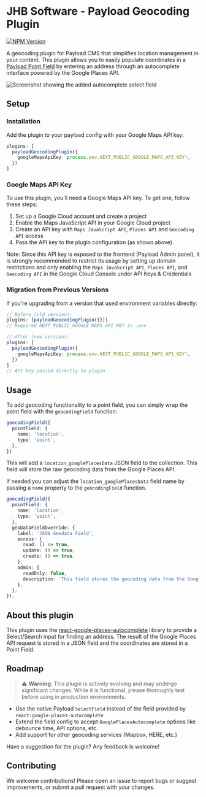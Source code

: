 # JHB Software - Payload Geocoding Plugin

[![NPM Version](https://img.shields.io/npm/v/%40jhb.software%2Fpayload-geocoding-plugin)](https://www.npmjs.com/package/@jhb.software/payload-geocoding-plugin)

A geocoding plugin for Payload CMS that simplifies location management in your content. This plugin allows you to easily populate coordinates in a [Payload Point Field](https://payloadcms.com/docs/fields/point) by entering an address through an autocomplete interface powered by the Google Places API.

![Screenshot showing the added autocomplete select field](https://github.com/user-attachments/assets/13e0b9f8-dc69-47de-9691-384ebf1d0868)

## Setup

### Installation

Add the plugin to your payload config with your Google Maps API key:

```ts
plugins: [
  payloadGeocodingPlugin({
    googleMapsApiKey: process.env.NEXT_PUBLIC_GOOGLE_MAPS_API_KEY!,
  })
]
```

### Google Maps API Key

To use this plugin, you'll need a Google Maps API key. To get one, follow these steps:

1. Set up a Google Cloud account and create a project
2. Enable the Maps JavaScript API in your Google Cloud project
3. Create an API key with `Maps JavaScript API`,  `Places API` and `Geocoding API` access
4. Pass the API key to the plugin configuration (as shown above).

Note: Since this API key is exposed to the frontend (Payload Admin panel), it is strongly recommended to restrict its usage by setting up domain restrictions and only enabling the `Maps JavaScript API`, `Places API`, and `Geocoding API` in the Google Cloud Console under API Keys & Credentials

### Migration from Previous Versions

If you're upgrading from a version that used environment variables directly:

```ts
// Before (old version):
plugins: [payloadGeocodingPlugin({})]
// Required NEXT_PUBLIC_GOOGLE_MAPS_API_KEY in .env

// After (new version):
plugins: [
  payloadGeocodingPlugin({
    googleMapsApiKey: process.env.NEXT_PUBLIC_GOOGLE_MAPS_API_KEY!,
  })
]
// API key passed directly to plugin
```

## Usage

To add geocoding functionality to a point field, you can simply wrap the point field with the `geocodingField` function:

```ts
geocodingField({
  pointField: {
    name: 'location',
    type: 'point',
  },
})
```

This will add a `location_googlePlacesData` JSON field to the collection. This field will store the raw geocoding data from the Google Places API.

If needed you can adjust the `location_googlePlacesData` field name by passing a `name` property to the `geocodingField` function.

```ts
geocodingField({
  pointField: {
    name: 'location',
    type: 'point',
  },
  geoDataFieldOverride: {
    label: 'JSON Geodata Field',
    access: {
      read: () => true,
      update: () => true,
      create: () => true,
    },
    admin: {
      readOnly: false,
      description: 'This field stores the geocoding data from the Google Places API.',
    },
  },
}),
```

## About this plugin

This plugin uses the [react-google-places-autocomplete](https://www.npmjs.com/package/react-google-places-autocomplete) library to provide a Select/Search input for finding an address. The result of the Google Places API request is stored in a JSON field and the coordinates are stored in a Point Field.

## Roadmap

> ⚠️ **Warning**: This plugin is actively evolving and may undergo significant changes. While it is functional, please thoroughly test before using in production environments.

- Use the native Payload `SelectField` instead of the field provided by `react-google-places-autocomplete`
- Extend the field config to accept `GooglePlacesAutocomplete` options like debounce time, API options, etc.
- Add support for other geocoding services (Mapbox, HERE, etc.)

Have a suggestion for the plugin? Any feedback is welcome!

## Contributing

We welcome contributions! Please open an issue to report bugs or suggest improvements, or submit a pull request with your changes.
